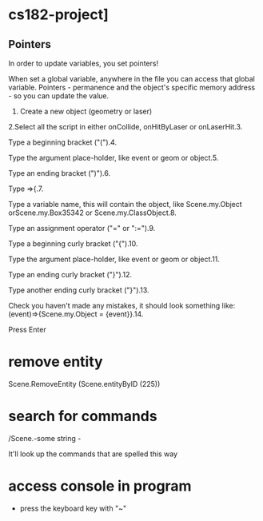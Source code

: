 # cs182-project]

## Pointers
In order to update variables, you set pointers! 

When set a global variable, anywhere in the file you can access that global variable. Pointers - permanence and the object's specific memory address - so you can update the value. 


1. Create a new object (geometry or laser)

2.Select all the script in either onCollide, onHitByLaser or onLaserHit.3.
 
Type a beginning bracket ("(").4.
 
Type the argument place-holder, like event or geom or object.5.
 
Type an ending bracket (")").6.
 
Type =>{.7.
 
Type a variable name, this will contain the object, like Scene.my.Object orScene.my.Box35342 or Scene.my.ClassObject.8.
 
Type an assignment operator ("=" or ":=").9.
 
Type a beginning curly bracket ("{").10.
 
Type the argument place-holder, like event or geom or object.11.
 
Type an ending curly bracket ("}").12.
 
Type another ending curly bracket ("}").13.
 
Check you haven't made any mistakes, it should look something like:(event)=>{Scene.my.Object = {event}}.14.
 
Press Enter

# remove entity
Scene.RemoveEntity (Scene.entityByID (225)) 

# search for commands
/Scene.-some string - 

It'll look up the commands that are spelled this way 

# access console in program 
- press the keyboard key with "~" 
